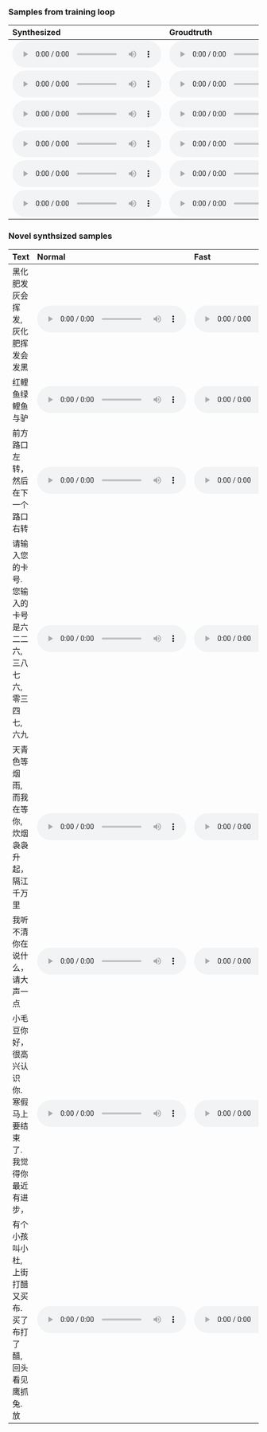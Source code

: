 

### Samples from training loop


<table>
   <thead>
      <tr>
         <th style="text-align: left">Synthesized</th>
         <th style="text-align: left">Groudtruth</th>
      </tr>
   </thead>
   <tbody>
      <tr>
         <td><audio controls="controls">
          <source src="./data/step_300000_0_postnet_waveglow.wav" autoplay="">
        </audio>
        </td>
         <td><audio controls="controls">
          <source src="./data/step_300000_0_ground-truth_waveglow.wav" autoplay="">
        </audio></td>
      </tr>
      <tr>
         <td><audio controls="controls">
          <source src="./data/step_300000_1_postnet_waveglow.wav" autoplay="">
        </audio>
        </td>
         <td><audio controls="controls">
          <source src="./data/step_300000_1_ground-truth_waveglow.wav" autoplay="">
        </audio></td>
      </tr>
     <tr>
         <td><audio controls="controls">
          <source src="./data/step_300000_2_postnet_waveglow.wav" autoplay="">
        </audio>
        </td>
         <td><audio controls="controls">
          <source src="./data/step_300000_2_ground-truth_waveglow.wav" autoplay="">
        </audio></td>
      </tr>
      <tr>
         <td><audio controls="controls">
          <source src="./data/step_300000_3_postnet_waveglow.wav" autoplay="">
        </audio>
        </td>
         <td><audio controls="controls">
          <source src="./data/step_300000_3_ground-truth_waveglow.wav" autoplay="">
        </audio></td>
      </tr>
      <tr>
         <td><audio controls="controls">
          <source src="./data/step_300000_4_postnet_waveglow.wav" autoplay="">
        </audio>
        </td>
         <td><audio controls="controls">
          <source src="./data/step_300000_4_ground-truth_waveglow.wav" autoplay="">
        </audio></td>
      </tr>
      <tr>
         <td><audio controls="controls">
          <source src="./data/step_300000_5_postnet_waveglow.wav" autoplay="">
        </audio>
        </td>
         <td><audio controls="controls">
          <source src="./data/step_300000_5_ground-truth_waveglow.wav" autoplay="">
        </audio></td>
      </tr>
   </tbody>
</table>
  


### Novel synthsized samples

<table>
   <thead>
      <tr>
         <th style="text-align: left">Text</th>
         <th style="text-align: left">Normal</th>
         <th style="text-align: left">Fast</th>
         <th style="text-align: left">slow</th>
      </tr>
   </thead>
   <tbody>
      <tr>
         <td>黑化肥发灰会挥发,灰化肥挥发会发黑
        </td>
         <td><audio controls="controls">
          <source src="./novel/hz_1.0_300000_黑化肥发灰会挥发,灰化肥挥发会发黑.wav" autoplay="">
        </audio></td>
          <td><audio controls="controls">
          <source src="./novel/hz_0.9_300000_黑化肥发灰会挥发,灰化肥挥发会发黑.wav" autoplay="">
        </audio></td>
          <td><audio controls="controls">
          <source src="./novel/hz_1.1_300000_黑化肥发灰会挥发,灰化肥挥发会发黑.wav" autoplay="">
        </audio></td>
      </tr>
          <tr>
         <td>红鲤鱼绿鲤鱼与驴
        </td>
         <td><audio controls="controls">
          <source src="./novel/hz_1.0_300000_红鲤鱼绿鲤鱼与驴.wav" autoplay="">
        </audio></td>
          <td><audio controls="controls">
          <source src="./novel/hz_0.9_300000_红鲤鱼绿鲤鱼与驴.wav" autoplay="">
        </audio></td>
          <td><audio controls="controls">
          <source src="./novel/hz_1.1_300000_红鲤鱼绿鲤鱼与驴.wav" autoplay="">
        </audio></td>
      </tr>
        <tr>
         <td>前方路口左转，然后在下一个路口右转
        </td>
         <td><audio controls="controls">
          <source src="./novel/hz_1.0_300000_前方路口左转，然后在下一个路口右转.wav" autoplay="">
        </audio></td>
          <td><audio controls="controls">
          <source src="./novel/hz_0.9_300000_前方路口左转，然后在下一个路口右转.wav" autoplay="">
        </audio></td>
          <td><audio controls="controls">
          <source src="./novel/hz_1.1_300000_前方路口左转，然后在下一个路口右转.wav" autoplay="">
        </audio></td>
      </tr>
         <tr>
         <td>请输入您的卡号.您输入的卡号是六二二六,三八七六,零三四七,六九
        </td>
         <td><audio controls="controls">
          <source src="./novel/hz_1.0_300000_请输入您的卡号.您输入的卡号是六二二六,三八七六,零三四七,六九.wav" autoplay="">
        </audio></td>
          <td><audio controls="controls">
          <source src="./novel/hz_0.9_300000_请输入您的卡号.您输入的卡号是六二二六,三八七六,零三四七,六九.wav" autoplay="">
        </audio></td>
          <td><audio controls="controls">
          <source src="./novel/hz_1.1_300000_请输入您的卡号.您输入的卡号是六二二六,三八七六,零三四七,六九.wav" autoplay="">
        </audio></td>
      </tr>
         <tr>
         <td>天青色等烟雨,而我在等你,炊烟袅袅升起，隔江千万里
        </td>
         <td><audio controls="controls">
          <source src="./novel/hz_1.0_300000_天青色等烟雨,而我在等你,炊烟袅袅升起，隔江千万里.wav" autoplay="">
        </audio></td>
          <td><audio controls="controls">
          <source src="./novel/hz_0.9_300000_天青色等烟雨,而我在等你,炊烟袅袅升起，隔江千万里.wav" autoplay="">
        </audio></td>
          <td><audio controls="controls">
          <source src="./novel/hz_1.1_300000_天青色等烟雨,而我在等你,炊烟袅袅升起，隔江千万里.wav" autoplay="">
        </audio></td>
      </tr>
         <tr>
         <td>我听不清你在说什么，请大声一点
        </td>
         <td><audio controls="controls">
          <source src="./novel/hz_1.0_300000_我听不清你在说什么，请大声一点.wav" autoplay="">
        </audio></td>
          <td><audio controls="controls">
          <source src="./novel/hz_0.9_300000_我听不清你在说什么，请大声一点.wav" autoplay="">
        </audio></td>
          <td><audio controls="controls">
          <source src="./novel/hz_1.1_300000_我听不清你在说什么，请大声一点.wav" autoplay="">
        </audio></td>
      </tr>
         <tr>
         <td>小毛豆你好，很高兴认识你.寒假马上要结束了.我觉得你最近有进步，
        </td>
         <td><audio controls="controls">
          <source src="./novel/hz_1.0_300000_小毛豆你好，很高兴认识你.寒假马上要结束了.我觉得你最近有进步，.wav" autoplay="">
        </audio></td>
          <td><audio controls="controls">
          <source src="./novel/hz_0.9_300000_小毛豆你好，很高兴认识你.寒假马上要结束了.我觉得你最近有进步，.wav" autoplay="">
        </audio></td>
          <td><audio controls="controls">
          <source src="./novel/hz_1.1_300000_小毛豆你好，很高兴认识你.寒假马上要结束了.我觉得你最近有进步，.wav" autoplay="">
        </audio></td>
      </tr>
    <tr>
                <td>有个小孩叫小杜,上街打醋又买布.买了布打了醋,回头看见鹰抓兔.放
        </td>
         <td><audio controls="controls">
          <source src="./novel/hz_1.0_300000_有个小孩叫小杜,上街打醋又买布.买了布打了醋,回头看见鹰抓兔.放.wav" autoplay="">
        </audio></td>
          <td><audio controls="controls">
          <source src="./novel/hz_0.9_300000_有个小孩叫小杜,上街打醋又买布.买了布打了醋,回头看见鹰抓兔.放.wav" autoplay="">
        </audio></td>
          <td><audio controls="controls">
          <source src="./novel/hz_1.1_300000_有个小孩叫小杜,上街打醋又买布.买了布打了醋,回头看见鹰抓兔.放.wav" autoplay="">
        </audio></td>
      </tr>
      
      
   </tbody>
</table>
  
